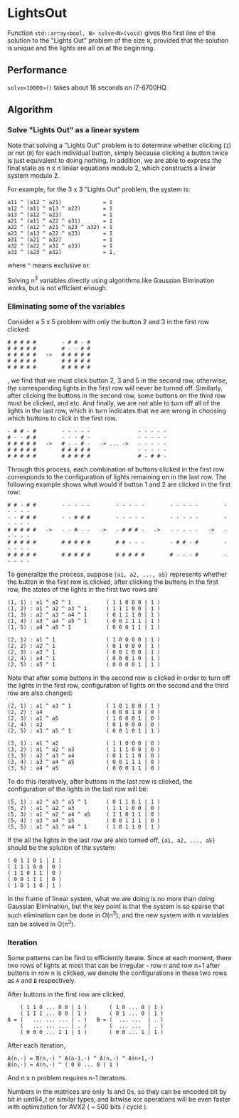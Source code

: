 # LightsOut

Function `std::array<bool, N> solve<N>(void)` gives the first line of the solution to the "Lights Out" problem of the size `N`, 
provided that the solution is unique and the lights are all on at the beginning. 

## Performance

`solve<10000>()` takes about 18 seconds on i7-6700HQ.

## Algorithm

### Solve "Lights Out" as a linear system

Note that solving a "Lights Out" problem is to determine whether clicking (`1`) or not (`0`) for each individual button, simply because clicking a button twice is just equivalent to doing nothing. In addition, we are able to express the final state as n x n linear equations modulo 2, which constructs a linear system modulo 2.

For example, for the 3 x 3 "Lights Out" problem, the system is:

    a11 ^ (a12 ^ a21)             = 1
    a12 ^ (a11 ^ a13 ^ a22)       = 1
    a13 ^ (a12 ^ a23)             = 1
    a21 ^ (a11 ^ a22 ^ a31)       = 1
    a22 ^ (a12 ^ a21 ^ a23 ^ a32) = 1
    a23 ^ (a13 ^ a22 ^ a33)       = 1
    a31 ^ (a21 ^ a32)             = 1
    a32 ^ (a22 ^ a31 ^ a33)       = 1
    a33 ^ (a23 ^ a32)             = 1,

where `^` means exclusive or. 

Solving n<sup>2</sup> variables directly using algorithms like Gaussian Elimination works, but is not efficient enough.

### Eliminating some of the variables

Consider a 5 x 5 problem with only the button 2 and 3 in the first row clicked: 

    # # # # #        - # # - #
    # # # # #        # - - # #
    # # # # #   ->   # # # # #
    # # # # #        # # # # #
    # # # # #        # # # # #

, we find that we must click button 2, 3 and 5 in the second row, otherwise, the corresponding lights in the first row will never be turned off. Similarly, after clicking the buttons in the second row, some buttons on the third row must be clicked, and etc. And finally, we are not able to turn off all of the lights in the last row, which in turn indicates that we are wrong in choosing which buttons to click in the first row.

    - # # - #        - - - - -               - - - - -
    # - - # #        - - - # -               - - - - -
    # # # # #   ->   # - - # -   -> ... ->   - - - - -
    # # # # #        # # # # #               - - - - -
    # # # # #        # # # # #               # - # # -

Through this process, each combination of buttons clicked in the first row corresponds to the configuration of lights remaining on in the last row. The following example shows what would if button 1 and 2 are clicked in the first row: 

    # # - # #        - - - - -        - - - - -        - - - - -        - - - - -
    - - # # #        - - # # #        - - - - -        - - - - -        - - - - -
    # # # # #   ->   - - # - -   ->   - # # # -   ->   - - - - -   ->   - - - - -
    # # # # #        # # # # #        # # - - -        - # # - #        - - - - -
    # # # # #        # # # # #        # # # # #        # - - - #        - - - - -
    
To generalize the process, suppose `{a1, a2, ..., a5}` represents whether the button in the first row is clicked, after clicking the buttons in the first row, the states of the lights in the first two rows are

    (1, 1) : a1 ^ a2 ^ 1           ( 1 1 0 0 0 | 1 )
    (1, 2) : a1 ^ a2 ^ a3 ^ 1      ( 1 1 1 0 0 | 1 )
    (1, 3) : a2 ^ a3 ^ a4 ^ 1      ( 0 1 1 1 0 | 1 )
    (1, 4) : a3 ^ a4 ^ a5 ^ 1      ( 0 0 1 1 1 | 1 )
    (1, 5) : a4 ^ a5 ^ 1           ( 0 0 0 1 1 | 1 )
    
    (2, 1) : a1 ^ 1                ( 1 0 0 0 0 | 1 )
    (2, 2) : a2 ^ 1                ( 0 1 0 0 0 | 1 )
    (2, 3) : a3 ^ 1                ( 0 0 1 0 0 | 1 )
    (2, 4) : a4 ^ 1                ( 0 0 0 1 0 | 1 )
    (2, 5) : a5 ^ 1                ( 0 0 0 0 1 | 1 )
    
Note that after some buttons in the second row is clicked in order to turn off the lights in the first row, configuration of lights on the second and the third row are also changed: 

    (2, 1) : a1 ^ a3 ^ 1           ( 1 0 1 0 0 | 1 )
    (2, 2) : a4                    ( 0 0 0 1 0 | 0 )
    (2, 3) : a1 ^ a5               ( 1 0 0 0 1 | 0 )
    (2, 4) : a2                    ( 0 1 0 0 0 | 0 )
    (2, 5) : a3 ^ a5 ^ 1           ( 0 0 1 0 1 | 1 )
    
    (3, 1) : a1 ^ a2               ( 1 1 0 0 0 | 0 )
    (3, 2) : a1 ^ a2 ^ a3          ( 1 1 1 0 0 | 0 )
    (3, 3) : a2 ^ a3 ^ a4          ( 0 1 1 1 0 | 0 )
    (3, 4) : a3 ^ a4 ^ a5          ( 0 0 1 1 1 | 0 )
    (3, 5) : a4 ^ a5               ( 0 0 0 1 1 | 0 )
    
To do this iteratively, after buttons in the last row is clicked, the configuration of the lights in the last row will be:

    (5, 1) : a2 ^ a3 ^ a5 ^ 1      ( 0 1 1 0 1 | 1 )
    (5, 2) : a1 ^ a2 ^ a3          ( 1 1 1 0 0 | 0 )
    (5, 3) : a1 ^ a2 ^ a4 ^ a5     ( 1 1 0 1 1 | 0 )
    (5, 4) : a3 ^ a4 ^ a5          ( 0 0 1 1 1 | 0 )
    (5, 5) : a1 ^ a3 ^ a4 ^ 1      ( 1 0 1 1 0 | 1 )
    
If the all the lights in the last row are also turned off, `{a1, a2, ..., a5}` should be the solution of the system: 
    
    ( 0 1 1 0 1 | 1 )
    ( 1 1 1 0 0 | 0 )
    ( 1 1 0 1 1 | 0 )
    ( 0 0 1 1 1 | 0 )
    ( 1 0 1 1 0 | 1 )

In the frame of linear system, what we are doing is no more than doing Gaussian Elimination, but the key point is that the system is so sparse that such elimination can be done in O(n<sup>3</sup>), and the new system with n variables can be solved in O(n<sup>3</sup>). 

### Iteration

Some patterns can be find to efficiently iterate. Since at each moment, there two rows of lights at most that can be irregular - row n and row n+1 after buttons in row n is clicked, we denote the configurations in these two rows as `A` and `B` respectively. 

After buttons in the first row are clicked, 

        ( 1 1 0 ... 0 0 | 1 )       ( 1 0 ... 0 | 1 )
        ( 1 1 1 ... 0 0 | 1 )       ( 0 1 ... 0 | 1 )
    A = (   ... ... ... | . )   B = (  ... ...  | . )
        (   ... ... ... | . )       (  ... ...  | . )
        ( 0 0 0 ... 1 1 | 1 )       ( 0 0 ... 1 | 1 )

After each iteration, 

    A(n,·) = B(n,·) ^ A(n-1,·) ^ A(n,·) ^ A(n+1,·)
    B(n,·) = A(n,·) ^ ( 0 0 ... 0 | 1 )

And n x n problem requires n-1 iteratons.

Numbers in the matrices are only 1s and 0s, so they can be encoded bit by bit in uint64_t or similar types, and bitwise xor operations will be even faster with optimization for AVX2 ( ~ 500 bits / cycle ).









